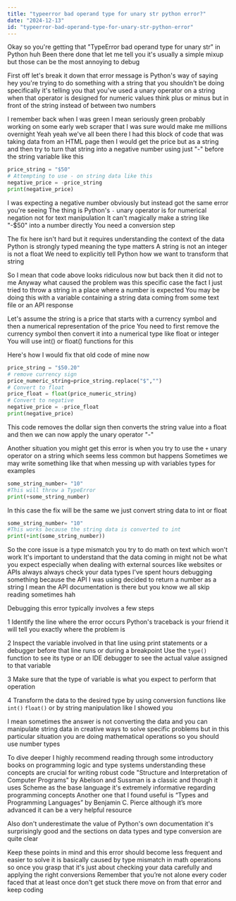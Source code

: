 ```yaml
---
title: "typeerror bad operand type for unary str python error?"
date: "2024-12-13"
id: "typeerror-bad-operand-type-for-unary-str-python-error"
---
```


Okay so you're getting that "TypeError bad operand type for unary str" in Python huh Been there done that let me tell you it's usually a simple mixup but those can be the most annoying to debug

First off let's break it down that error message is Python's way of saying hey you're trying to do something with a string that you shouldn't be doing specifically it's telling you that you've used a unary operator on a string when that operator is designed for numeric values think plus or minus but in front of the string instead of between two numbers

I remember back when I was green I mean seriously green probably working on some early web scraper that I was sure would make me millions overnight Yeah yeah we've all been there I had this block of code that was taking data from an HTML page then I would get the price but as a string and then try to turn that string into a negative number using just "-" before the string variable like this

```python
price_string = "$50"
# Attempting to use - on string data like this
negative_price = -price_string
print(negative_price)
```

I was expecting a negative number obviously but instead got the same error you're seeing The thing is Python's `-` unary operator is for numerical negation not for text manipulation It can't magically make a string like "-$50" into a number directly You need a conversion step

The fix here isn't hard but it requires understanding the context of the data Python is strongly typed meaning the type matters A string is not an integer is not a float We need to explicitly tell Python how we want to transform that string

So I mean that code above looks ridiculous now but back then it did not to me Anyway what caused the problem was this specific case the fact I just tried to throw a string in a place where a number is expected You may be doing this with a variable containing a string data coming from some text file or an API response

Let's assume the string is a price that starts with a currency symbol and then a numerical representation of the price You need to first remove the currency symbol then convert it into a numerical type like float or integer You will use int() or float() functions for this

Here's how I would fix that old code of mine now

```python
price_string = "$50.20"
# remove currency sign
price_numeric_string=price_string.replace("$","")
# Convert to float
price_float = float(price_numeric_string)
# Convert to negative
negative_price = -price_float
print(negative_price)
```

This code removes the dollar sign then converts the string value into a float and then we can now apply the unary operator "-"

Another situation you might get this error is when you try to use the `+` unary operator on a string which seems less common but happens Sometimes we may write something like that when messing up with variables types for examples

```python
some_string_number= "10"
#This will throw a TypeError
print(+some_string_number)
```

In this case the fix will be the same we just convert string data to int or float

```python
some_string_number= "10"
#This works because the string data is converted to int
print(+int(some_string_number))
```

So the core issue is a type mismatch you try to do math on text which won't work It's important to understand that the data coming in might not be what you expect especially when dealing with external sources like websites or APIs always always check your data types I've spent hours debugging something because the API I was using decided to return a number as a string I mean the API documentation is there but you know we all skip reading sometimes hah

Debugging this error typically involves a few steps

1 Identify the line where the error occurs Python's traceback is your friend it will tell you exactly where the problem is

2 Inspect the variable involved in that line using print statements or a debugger before that line runs or during a breakpoint Use the `type()` function to see its type or an IDE debugger to see the actual value assigned to that variable

3 Make sure that the type of variable is what you expect to perform that operation

4 Transform the data to the desired type by using conversion functions like `int()` `float()` or by string manipulation like I showed you

I mean sometimes the answer is not converting the data and you can manipulate string data in creative ways to solve specific problems but in this particular situation you are doing mathematical operations so you should use number types

To dive deeper I highly recommend reading through some introductory books on programming logic and type systems understanding these concepts are crucial for writing robust code "Structure and Interpretation of Computer Programs" by Abelson and Sussman is a classic and though it uses Scheme as the base language it's extremely informative regarding programming concepts Another one that I found useful is “Types and Programming Languages” by Benjamin C. Pierce although it’s more advanced it can be a very helpful resource

Also don't underestimate the value of Python's own documentation it's surprisingly good and the sections on data types and type conversion are quite clear

Keep these points in mind and this error should become less frequent and easier to solve it is basically caused by type mismatch in math operations so once you grasp that it's just about checking your data carefully and applying the right conversions Remember that you’re not alone every coder faced that at least once don't get stuck there move on from that error and keep coding
